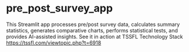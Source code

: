 # pre_post_survey_app
This Streamlit app processes pre/post survey data, calculates summary statistics, generates comparative charts, performs statistical tests, and provides AI-assisted insights. See it in action at TSSFL Technology Stack https://tssfl.com/viewtopic.php?t=6918
